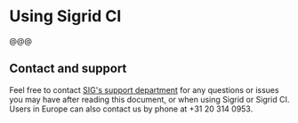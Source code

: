 # Using Sigrid CI

@@@

## Contact and support

Feel free to contact [SIG's support department](mailto:support@softwareimprovementgroup.com) for any questions or
issues you may have after reading this document, or when using Sigrid or Sigrid CI. Users in Europe can also contact 
us by phone at +31 20 314 0953.
